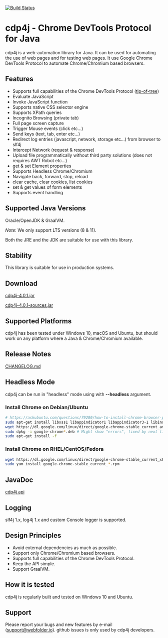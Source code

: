 [![Build Status](https://github.com/webfolderio/cdp4j/workflows/.github/workflows/maven.yml/badge.svg)](https://github.com/webfolderio/cdp4j/actions)

cdp4j - Chrome DevTools Protocol for Java
=================================================

cdp4j is a web-automation library for Java. It can be used for automating the use of web pages and for testing web pages.
It use Google Chrome DevTools Protocol to automate Chrome/Chromium based browsers.

Features
--------
* Supports full capabilities of the Chrome DevTools Protocol ([tip-of-tree](https://chromedevtools.github.io/debugger-protocol-viewer/tot/))
* Evaluate JavaScript
* Invoke JavaScript function
* Supports native CSS selector engine
* Supports XPath queries
* Incognito Browsing (private tab)
* Full page screen capture
* Trigger Mouse events (click etc...)
* Send keys (text, tab, enter etc...)
* Redirect log entries (javascript, network, storage etc...) from browser to slf4j
* Intercept Network (request & response)
* Upload file programmatically without third party solutions (does not requires AWT Robot etc...)
* get & set Element properties
* Supports Headless Chrome/Chromium
* Navigate back, forward, stop, reload
* clear cache, clear cookies, list cookies
* set & get values of form elements
* Supports event handling

Supported Java Versions
-----------------------

Oracle/OpenJDK & GraalVM.

_Note_: We only support LTS versions (8 & 11).

Both the JRE and the JDK are suitable for use with this library.

Stability
---------
This library is suitable for use in production systems.

Download
--------
[cdp4j-4.0.1.jar](https://github.com/webfolderio/cdp4j/releases/download/4.0.1/cdp4j-4.0.1.jar)

[cdp4j-4.0.1-sources.jar](https://github.com/webfolderio/cdp4j/releases/download/4.0.1/cdp4j-4.0.1-sources.jar)

Supported Platforms
-------------------
cdp4j has been tested under Windows 10, macOS and Ubuntu, but should work on any platform where a Java & Chrome/Chromium available.

Release Notes
-------------
[CHANGELOG.md](https://github.com/webfolderio/cdp4j/blob/master/CHANGELOG.md)

Headless Mode
-------------
cdp4j can be run in "headless" mode using with __--headless__ argument.

### Install Chrome on Debian/Ubuntu

```bash
# https://askubuntu.com/questions/79280/how-to-install-chrome-browser-properly-via-command-line
sudo apt-get install libxss1 libappindicator1 libappindicator3-1 libindicator7
wget https://dl.google.com/linux/direct/google-chrome-stable_current_amd64.deb
sudo dpkg -i google-chrome*.deb # Might show "errors", fixed by next line
sudo apt-get install -f
```

### Install Chrome on RHEL/CentOS/Fedora
```bash
wget https://dl.google.com/linux/direct/google-chrome-stable_current_x86_64.rpm
sudo yum install google-chrome-stable_current_*.rpm
```

JavaDoc
-------
[cdp4j api](https://webfolder.io/cdp4j/javadoc/index.html)

Logging
-------
slf4j 1.x, log4j 1.x and custom Console logger is supported.

Design Principles
-----------------
* Avoid external dependencies as much as possible.
* Support only Chrome/Chromium based browsers.
* Supports full capabilities of the Chrome DevTools Protocol.
* Keep the API simple.
* Support GraalVM.

How it is tested
----------------
cdp4j is regularly built and tested on Windows 10 and Ubuntu.

Support
-------
Please report your bugs and new features by e-mail ([support@webfolder.io](mailto:support@webfolder.io)). github issues is only used by cdp4j developers.
